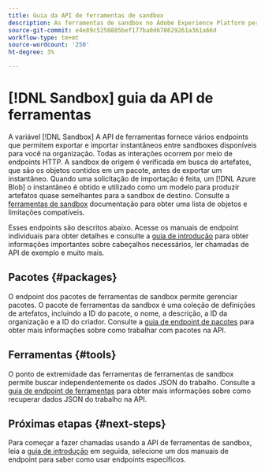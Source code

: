 ```yaml
---
title: Guia da API de ferramentas de sandbox
description: As ferramentas de sandbox no Adobe Experience Platform permitem exportar e importar um instantâneo das configurações de sandbox entre as sandboxes.
source-git-commit: e4e89c5250885bef177ba0d678629261a361a66d
workflow-type: tm+mt
source-wordcount: '250'
ht-degree: 3%

---
```


# [!DNL Sandbox] guia da API de ferramentas

A variável [!DNL Sandbox] A API de ferramentas fornece vários endpoints que permitem exportar e importar instantâneos entre sandboxes disponíveis para você na organização. Todas as interações ocorrem por meio de endpoints HTTP. A sandbox de origem é verificada em busca de artefatos, que são os objetos contidos em um pacote, antes de exportar um instantâneo. Quando uma solicitação de importação é feita, um [!DNL Azure Blob] o instantâneo é obtido e utilizado como um modelo para produzir artefatos quase semelhantes para a sandbox de destino. Consulte a [ferramentas de sandbox](../ui/sandbox-tooling.md#objects-supported-for-sandbox-tooling) documentação para obter uma lista de objetos e limitações compatíveis.

Esses endpoints são descritos abaixo. Acesse os manuais de endpoint individuais para obter detalhes e consulte a [guia de introdução](./getting-started.md) para obter informações importantes sobre cabeçalhos necessários, ler chamadas de API de exemplo e muito mais.

## Pacotes {#packages}

O endpoint dos pacotes de ferramentas de sandbox permite gerenciar pacotes. O pacote de ferramentas da sandbox é uma coleção de definições de artefatos, incluindo a ID do pacote, o nome, a descrição, a ID da organização e a ID do criador. Consulte a [guia de endpoint de pacotes](./packages.md) para obter mais informações sobre como trabalhar com pacotes na API.

## Ferramentas {#tools}

O ponto de extremidade das ferramentas de ferramentas de sandbox permite buscar independentemente os dados JSON do trabalho. Consulte a [guia de endpoint de ferramentas](./tools.md) para obter mais informações sobre como recuperar dados JSON do trabalho na API.

## Próximas etapas {#next-steps}

Para começar a fazer chamadas usando a API de ferramentas de sandbox, leia a [guia de introdução](./getting-started.md) em seguida, selecione um dos manuais de endpoint para saber como usar endpoints específicos.
